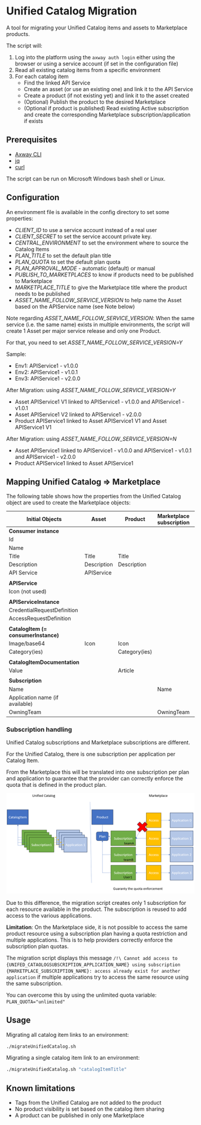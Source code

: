 # Unified Catalog Migration

A tool for migrating your Unified Catalog items and assets to Marketplace products.

The script will:

1. Log into the platform using the `axway auth login` either using the browser or using a service account (if set in the configuration file)
2. Read all existing catalog items from a specific environment
3. For each catalog item
    * Find the linked API Service
    * Create an asset (or use an existing one) and link it to the API Service
    * Create a product (if not existing yet) and link it to the asset created
    * (Optional) Publish the product to the desired Marketplace
    * (Optional if product is published) Read existing Active subscription and create the corresponding Marketplace subscription/application if exists

## Prerequisites

* [Axway CLI](https://docs.axway.com/bundle/amplify-central/page/docs/integrate_with_central/cli_central/index.html)
* [jq](https://jqlang.github.io/jq/)
* [curl](https://curl.se/)

The script can be run on Microsoft Windows bash shell or Linux.

## Configuration

An environment file is available in the config directory to set some properties:

* _CLIENT_ID_ to use a service account instead of a real user
* _CLIENT_SECRET_ to set the service account private key.
* _CENTRAL_ENVIRONMENT_ to set the environment where to source the Catalog Items
* _PLAN_TITLE_ to set the default plan title
* _PLAN_QUOTA_ to set the default plan quota
* _PLAN_APPROVAL_MODE_ - automatic (default) or manual
* _PUBLISH_TO_MARKETPLACES_ to know if products need to be published to Marketplace
* _MARKETPLACE_TITLE_ to give the Marketplace title where the product needs to be published
* _ASSET_NAME_FOLLOW_SERVICE_VERSION_ to help name the Asset based on the APIService name (see Note below)

Note regarding _ASSET_NAME_FOLLOW_SERVICE_VERSION_:
 When the same service (i.e. the same name) exists in multiple environments, the script will create 1 Asset per major service release and only one Product.
 
 For that, you need to set _ASSET_NAME_FOLLOW_SERVICE_VERSION=Y_

Sample:

* Env1: APIService1 - v1.0.0
* Env2: APIService1 - v1.0.1
* Env3: APIService1 - v2.0.0

After Migration: using _ASSET_NAME_FOLLOW_SERVICE_VERSION=Y_

* Asset APIService1 V1 linked to APIService1 - v1.0.0 and APIService1 - v1.0.1
* Asset APIService1 V2 linked to APIService1 - v2.0.0
* Product APIService1 linked to Asset APIService1 V1 and Asset APIService1 V1

After Migration: using _ASSET_NAME_FOLLOW_SERVICE_VERSION=N_
* Asset APIService1 linked to APIService1 - v1.0.0 and APIService1 - v1.0.1 and APIService1 - v2.0.0
* Product APIService1 linked to Asset APIService1

## Mapping Unified Catalog => Marketplace

The following table shows how the properties from the Unified Catalog object are used to create the Marketplace objects:

| Initial Objects                      | Asset                | Product       | Marketplace subscription | Marketplace application |
|------------------------------------|------------------------|---------------|--------------------------|-------------------------|
| **Consumer instance**                |                      |               |                          |                         |
|  Id                                  |                      |               |                          |                         |
|  Name                                |                      |               |                          |                         |
|  Title                               | Title                | Title         |                          |                         |
|  Description                         | Description          | Description   |                          |                         |
|  API Service                         | APIService           |               |                          |                         |
|                                      |                      |               |                          |                         |
| **APIService**                       |                      |               |                          |                         |
|  Icon (not used)                     |                      |               |                          |                         |
|                                      |                      |               |                          |                         |
| **APIServiceInstance**               |                      |               |                          |                         |
|  CredentialRequestDefinition         |                      |               |                          |                         |
|  AccessRequestDefinition             |                      |               |                          |                         |
|                                      |                      |               |                          |                         |
| **CatalogItem (= consumerInstance)** |                      |               |                          |                         |
|  Image/base64                        | Icon                 | Icon          |                          |                         |
|  Category(ies)                       |                      | Category(ies) |                          |                         |
|                                      |                      |               |                          |                         |
| **CatalogItemDocumentation**         |                      |               |                          |                         |
|  Value                               |                      | Article       |                          |                         |
|                                      |                      |               |                          |                         |
| **Subscription**                     |                      |               |                          |                         |
|  Name                                |                      |               | Name                     |                         |
|  Application name (if available)     |                      |               |                          | Name                    |
|  OwningTeam                          |                      |               | OwningTeam               | OwningTeam              |

### Subscription handling

Unified Catalog subscriptions and Marketplace subscriptions are different.

For the Unified Catalog, there is one subscription per application per Catalog Item.

From the Marketplace this will be translated into one subscription per plan and application to guarantee that the provider can correctly enforce the quota that is defined in the product plan.

![Alt text](subscription.png)

Due to this difference, the migration script creates only 1 subscription for each resource available in the product. The subscription is reused to add access to the various applications.

**Limitation**:
On the Marketplace side, it is not possible to access the same product resource using a subscription plan having a quota restriction and multiple applications. This is to help providers correctly enforce the subscription plan quotas.

The migration script displays this message `/!\ Cannot add access to {UNIFED_CATAOLOGSUBSCRIPTION_APPLICATION_NAME} using subscription {MARKETPLACE_SUBSCRIPTION_NAME}: access already exist for another application` if multiple applications try to access the same resource using the same subscription.

You can overcome this by using the unlimited quota variable: `PLAN_QUOTA="unlimited"`

## Usage

Migrating all catalog item links to an environment:

```bash
./migrateUnifiedCatalog.sh
```

Migrating a single catalog item link to an environment:

```bash
./migrateUnifiedCatalog.sh "catalogItemTitle"
```

## Known limitations

* Tags from the Unified Catalog are not added to the product
* No product visibility is set based on the catalog item sharing
* A product can be published in only one Marketplace

